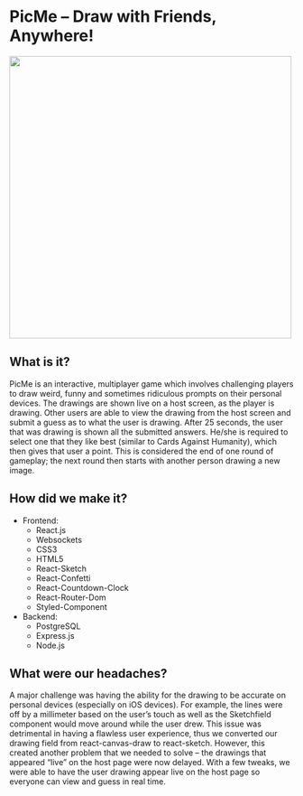 # PicMe – Draw with Friends, Anywhere!


<img src="./src/img/picme-logo.png" width="500">


## What is it? 
PicMe is an interactive, multiplayer game which involves challenging players to draw weird, funny and sometimes ridiculous prompts on their personal devices. The drawings are shown live on a host screen, as the player is drawing. Other users are able to view the drawing from the host screen and submit a guess as to what the user is drawing. After 25 seconds, the user that was drawing is shown all the submitted answers. He/she is required to select one that they like best (similar to Cards Against Humanity), which then gives that user a point. This is considered the end of one round of gameplay; the next round then starts with another person drawing a new image.

## How did we make it?
* Frontend:
    * React.js
    * Websockets
    * CSS3
    * HTML5 
    * React-Sketch
    * React-Confetti
    * React-Countdown-Clock
    * React-Router-Dom
    * Styled-Component
* Backend:
    * PostgreSQL
    * Express.js
    * Node.js

## What were our headaches?
A major challenge was having the ability for the drawing to be accurate on personal devices (especially on iOS devices). For example, the lines were off by a millimeter based on the user’s touch as well as the Sketchfield component would move around while the user drew. This issue was detrimental in having a flawless user experience, thus we converted our drawing field from react-canvas-draw to react-sketch. However, this created another problem that we needed to solve – the drawings that appeared “live” on the host page were now delayed. With a few tweaks, we were able to have the user drawing appear live on the host page so everyone can view and guess in real time.
